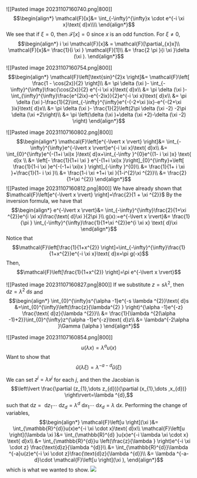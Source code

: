 ![[Pasted image 20231107160740.png|800]]
$$\begin{align*}
\mathcal{F}[x]&= \int_{-\infty}^{\infty}x \cdot e^{-i \xi  x}\text{ d}x\\\\
\end{align*}$$
We see that if $\xi =0$, then $\mathcal{F}[x]=0$ since $x$ is an odd function. For $\xi ≠0$, 
$$\begin{align*}
 i \xi \mathcal{F}[x]& = \mathcal{F}[\partial_{x}x]\\
\mathcal{F}[x]&= \frac{1}{i \xi } \mathcal{F}[1]\\
	&= \frac{2 \pi }{i \xi }\delta (\xi ).
\end{align*}$$

![[Pasted image 20231107160754.png|800]]
$$\begin{align*}
\mathcal{F}\left[\text{sin}^{2}x \right]&=  \mathcal{F}\left[ \frac{1 - \cos(2x)}{2}  \right]\\
&= \pi \delta (\xi )- \int_{-\infty}^{\infty}\frac{\cos(2x)}{2} e^{-i \xi x}\text{ d}x\\
&= \pi \delta (\xi )-\int_{\infty}^{\infty}\frac{e^{2ix}-e^{-2ix}}{2}e^{-i \xi x}\text{ d}x\\
&= \pi \delta (\xi )-\frac{1}{2}\int_{-\infty}^{\infty}e^{-(-2+\xi )ix}-e^{-(2+\xi )ix}\text{ d}x\\
&= \pi \delta (\xi )- \frac{1}{2}\left(2\pi \delta (\xi -2) -2\pi \delta (\xi +2\right)\\
&= \pi \left(\delta (\xi )+\delta (\xi +2)-\delta (\xi -2) \right)
\end{align*}$$

![[Pasted image 20231107160802.png|800]]
$$\begin{align*}
\mathcal{F}\left[e^{-\lvert x \rvert} \right]&= \int_{-\infty}^{\infty}e^{-\lvert x \rvert}e^{-i \xi x}\text{ d}x\\
&= \int_{0}^{\infty}e^{-(1+i \xi)x }\text{ d}x+\int_{-\infty }^{0}e^{(1- i \xi )x}
\text{ d}x \\
&= \left[- \frac{1}{1+i \xi } e^{-(1+i \xi)x }\right]_{0}^{\infty}+\left[ \frac{1}{1-i \xi }e^{-(-1+i \xi)x } \right]_{-\infty  }^{0}\\
&= \frac{1}{1+ i \xi }+\frac{1}{1- i \xi }\\
&= \frac{1-i \xi +1+i \xi }{1-i^{2}\xi ^{2}}\\
&= \frac{2}{1+\xi ^{2}}
\end{align*}$$
![[Pasted image 20231107160812.png|800]]
We have already shown that $\mathcal{F}\left[e^{-\lvert x \rvert} \right]=\frac{2}{1 + \xi ^{2}}$
By the inversion formula, we have that
$$\begin{align*}
e^{-\lvert x \rvert}&= \int_{-\infty}^{\infty}\frac{2}{1+\xi ^{2}}e^{i \xi x}\frac{\text{ d}\xi }{2\pi }\\
g(x):=e^{-\lvert x \rvert}&= \frac{1}{\pi } \int_{-\infty}^{\infty}\frac{1}{1+\xi  ^{2}}e^{i \xi x} \text{ d}\xi 
\end{align*}$$
Notice that 
$$\mathcal{F}\left[\frac{1}{1+x^{2}} \right]=\int_{-\infty}^{\infty}\frac{1}{1+x^{2}}e^{-i \xi x}\text{ d}x=\pi g(-x)$$
Then,
$$\mathcal{F}\left[\frac{1}{1+x^{2}} \right]=\pi e^{-\lvert x \rvert}$$
<div style="page-break-after: always;"></div>

![[Pasted image 20231107160827.png|800]]
If we substitute $z=s \lambda ^{2}$, then $\text{ d}z=\lambda ^{2}\text{ d}s$ and
$$\begin{align*}
\int_{0}^{\infty}s^{\alpha -1}e^{-s \lambda ^{2}}\text{ d}s &=\int_{0}^{\infty}\left(\frac{z}{\lambda^{2} } \right)^{\alpha -1}e^{-z} \frac{\text{ d}z}{\lambda ^{2}}\\
&= \frac{1}{\lambda ^{2(\alpha -1)+2}}\int_{0}^{\infty}z^{\alpha -1}e^{-z}\text{ d}z\\
&= \lambda^{-2\alpha }\Gamma (\alpha ) 
\end{align*}$$
<div style="page-break-after: always;"></div>

![[Pasted image 20231107160854.png|800]]
$$u(\lambda x)=\lambda ^{a}u(x)$$
Want to show that 
$$\hat u(\lambda \xi )=\lambda ^{-a-d}\hat u (\xi )$$

We can set $z^{j}= \lambda x^{j}$ for each $j$, and then the Jacobian is
$$\left\lvert \frac{\partial (z_{1},\dots z_{d})}{\partial (x_{1},\dots ,x_{d})} \right\rvert=\lambda ^{d},$$
such that $\text{ d}z=\text{ d}z_{1}\cdots  \text{ d}z_{d}=\lambda^{d}\text{ d}x_{1}\cdots \text{ d}x_{d}=\lambda \text{ d}x$. Performing the change of variables,
$$\begin{align*}
\mathcal{F}\left[u \right](\xi )&= \int_{\mathbb{R}^{d}}u(x)e^{-i \xi \cdot x}\text{ d}x\\
	\mathcal{F}\left[u \right](\lambda \xi )&= \int_{\mathbb{R}^{d} }u(x)e^{-i \lambda \xi \cdot x} \text{ d}x\\
&= \int_{\mathbb{R}^{d}}u \left(\frac{z}{\lambda } \right)e^{-i \xi \cdot z} \frac{\text{d}z}{\lambda ^{d}}\\
&= \int_{\mathbb{R}^{d}}\lambda ^{-a}u(z)e^{-i \xi \cdot z}\frac{\text{d}z}{\lambda ^{d}}\\
	&= \lambda ^{-a-d}\cdot \mathcal{F}\left[u \right](\xi ),
\end{align*}$$
which is what we wanted to show.
**![](https://lh7-us.googleusercontent.com/fCgJjBoSwtJj9vE5sDbdPKj9K8Kv5Erpn1eWX9HUg_YFQDTqJLX5NT1Wi59IKNPP1HJSmzW3OwAvKX6PphYpD6SJvty2odjtBvaLhG4ZiOD1ZmZ5Nlg7woEg35PwJhHRl-sQpv75RqNna7QmuynWpgM)**